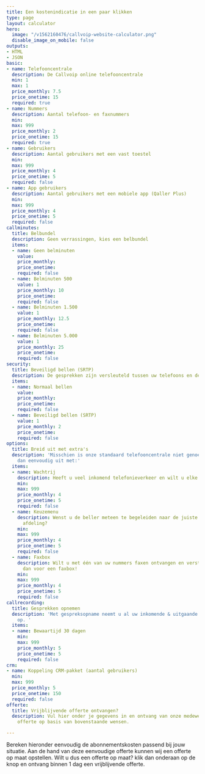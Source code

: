 ```yaml
---
title: Een kostenindicatie in een paar klikken
type: page
layout: calculator
hero:
  image: "/v1562160476/callvoip-website-calculator.png"
  disable_image_on_mobile: false
outputs:
- HTML
- JSON
basic:
- name: Telefooncentrale
  description: De Callvoip online telefooncentrale
  min: 1
  max: 1
  price_monthly: 7.5
  price_onetime: 15
  required: true
- name: Nummers
  description: Aantal telefoon- en faxnummers
  min: 
  max: 999
  price_monthly: 2
  price_onetime: 15
  required: true
- name: Gebruikers
  description: Aantal gebruikers met een vast toestel
  min: 
  max: 999
  price_monthly: 4
  price_onetime: 5
  required: false
- name: App gebruikers
  description: Aantal gebruikers met een mobiele app (Qaller Plus)
  min: 
  max: 999
  price_monthly: 4
  price_onetime: 5
  required: false
callminutes:
  title: Belbundel
  description: Geen verrassingen, kies een belbundel
  items:
  - name: Geen belminuten
    value: 
    price_monthly: 
    price_onetime: 
    required: false
  - name: Belminuten 500
    value: 1
    price_monthly: 10
    price_onetime: 
    required: false
  - name: Belminuten 1.500
    value: 1
    price_monthly: 12.5
    price_onetime: 
    required: false
  - name: Belminuten 5.000
    value: 1
    price_monthly: 25
    price_onetime: 
    required: false
security:
  title: Beveiligd bellen (SRTP)
  description: De gesprekken zijn versleuteld tussen uw telefoons en de telefooncentrale.
  items:
  - name: Normaal bellen
    value: 
    price_monthly: 
    price_onetime: 
    required: false
  - name: Beveiligd bellen (SRTP)
    value: 1
    price_monthly: 2
    price_onetime: 
    required: false
options:
  title: Breid uit met extra's
  description: 'Misschien is onze standaard telefooncentrale niet genoeg. Breid deze
    dan eenvoudig uit met:'
  items:
  - name: Wachtrij
    description: Heeft u veel inkomend telefonieverkeer en wilt u elke beller beantwoorden?
    min: 
    max: 999
    price_monthly: 4
    price_onetime: 5
    required: false
  - name: Keuzemenu
    description: Wenst u de beller meteen te begeleiden naar de juiste persoon en/of
      afdeling?
    min: 
    max: 999
    price_monthly: 4
    price_onetime: 5
    required: false
  - name: Faxbox
    description: Wilt u met één van uw nummers faxen ontvangen en versturen? Kies
      dan voor een faxbox!
    min: 
    max: 999
    price_monthly: 4
    price_onetime: 5
    required: false
callrecording:
  title: Gesprekken opnemen
  description: 'Met gespreksopname neemt u al uw inkomende & uitgaande gesprekken
    op. '
  items:
  - name: Bewaartijd 30 dagen
    min: 
    max: 999
    price_monthly: 5
    price_onetime: 5
    required: false
crm:
- name: Koppeling CRM-pakket (aantal gebruikers)
  min: 
  max: 999
  price_monthly: 5
  price_onetime: 150
  required: false
offerte:
  title: Vrijblijvende offerte ontvangen?
  description: Vul hier onder je gegevens in en ontvang van onze medewerkers een vrijblijvende
    offerte op basis van bovenstaande wensen.

---
```

Bereken hieronder eenvoudig de abonnementskosten passend bij jouw situatie. Aan de hand van deze eenvoudige offerte kunnen wij een offerte op maat opstellen. Wilt u dus een offerte op maat? klik dan onderaan op de knop en ontvang binnen 1 dag een vrijblijvende offerte.